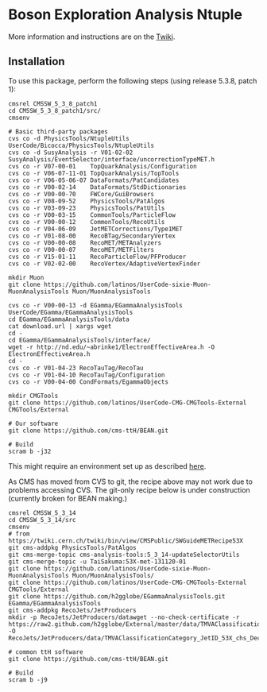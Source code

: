 # Boson Exploration Analysis Ntuple

More information and instructions are on the [Twiki](https://twiki.cern.ch/twiki/bin/viewauth/CMS/TTbarHiggs).

## Installation

To use this package, perform the following steps (using release 5.3.8, patch 1):

    cmsrel CMSSW_5_3_8_patch1
    cd CMSSW_5_3_8_patch1/src/
    cmsenv

    # Basic third-party packages
    cvs co -d PhysicsTools/NtupleUtils UserCode/Bicocca/PhysicsTools/NtupleUtils
    cvs co -d SusyAnalysis -r V01-02-02 SusyAnalysis/EventSelector/interface/uncorrectionTypeMET.h
    cvs co -r V07-00-01    TopQuarkAnalysis/Configuration
    cvs co -r V06-07-11-01 TopQuarkAnalysis/TopTools
    cvs co -r V06-05-06-07 DataFormats/PatCandidates
    cvs co -r V00-02-14    DataFormats/StdDictionaries
    cvs co -r V00-00-70    FWCore/GuiBrowsers
    cvs co -r V08-09-52    PhysicsTools/PatAlgos
    cvs co -r V03-09-23    PhysicsTools/PatUtils
    cvs co -r V00-03-15    CommonTools/ParticleFlow
    cvs co -r V00-00-12    CommonTools/RecoUtils
    cvs co -r V04-06-09    JetMETCorrections/Type1MET
    cvs co -r V01-08-00    RecoBTag/SecondaryVertex
    cvs co -r V00-00-08    RecoMET/METAnalyzers
    cvs co -r V00-00-07    RecoMET/METFilters
    cvs co -r V15-01-11    RecoParticleFlow/PFProducer
    cvs co -r V02-02-00    RecoVertex/AdaptiveVertexFinder

    mkdir Muon
    git clone https://github.com/latinos/UserCode-sixie-Muon-MuonAnalysisTools Muon/MuonAnalysisTools

    cvs co -r V00-00-13 -d EGamma/EGammaAnalysisTools UserCode/EGamma/EGammaAnalysisTools
    cd EGamma/EGammaAnalysisTools/data
    cat download.url | xargs wget
    cd -
    cd EGamma/EGammaAnalysisTools/interface/
    wget -r http://nd.edu/~abrinke1/ElectronEffectiveArea.h -O ElectronEffectiveArea.h
    cd -
    cvs co -r V01-04-23 RecoTauTag/RecoTau
    cvs co -r V01-04-10 RecoTauTag/Configuration
    cvs co -r V00-04-00 CondFormats/EgammaObjects

    mkdir CMGTools
    git clone https://github.com/latinos/UserCode-CMG-CMGTools-External CMGTools/External

    # Our software
    git clone https://github.com/cms-ttH/BEAN.git

    # Build
    scram b -j32

This might require an environment set up as described [here](http://wiki.crc.nd.edu/wiki/index.php/NDCMS_SettingUpEnvironment).

As CMS has moved from CVS to git, the recipe above may not work due to problems accessing CVS. The git-only recipe below is under
construction (currently broken for BEAN making.)

	cmsrel CMSSW_5_3_14
	cd CMSSW_5_3_14/src
	cmsenv
	# from https://twiki.cern.ch/twiki/bin/view/CMSPublic/SWGuideMETRecipe53X
	git cms-addpkg PhysicsTools/PatAlgos
	git cms-merge-topic cms-analysis-tools:5_3_14-updateSelectorUtils
	git cms-merge-topic -u TaiSakuma:53X-met-131120-01
	git clone https://github.com/latinos/UserCode-sixie-Muon-MuonAnalysisTools Muon/MuonAnalysisTools/
	git clone https://github.com/latinos/UserCode-CMG-CMGTools-External CMGTools/External
	git clone https://github.com/h2gglobe/EGammaAnalysisTools.git EGamma/EGammaAnalysisTools
	git cms-addpkg RecoJets/JetProducers
	mkdir -p RecoJets/JetProducers/datawget --no-check-certificate -r https://raw2.github.com/h2gglobe/External/master/data/TMVAClassificationCategory_JetID_53X_chs_Dec2012.weights.xml -O RecoJets/JetProducers/data/TMVAClassificationCategory_JetID_53X_chs_Dec2012.weights.xml

	# common ttH software
	git clone https://github.com/cms-ttH/BEAN.git

	# Build
	scram b -j9

